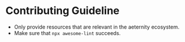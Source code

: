 # Contributing Guideline

- Only provide resources that are relevant in the aeternity ecosystem.
- Make sure that `npx awesome-lint` succeeds.